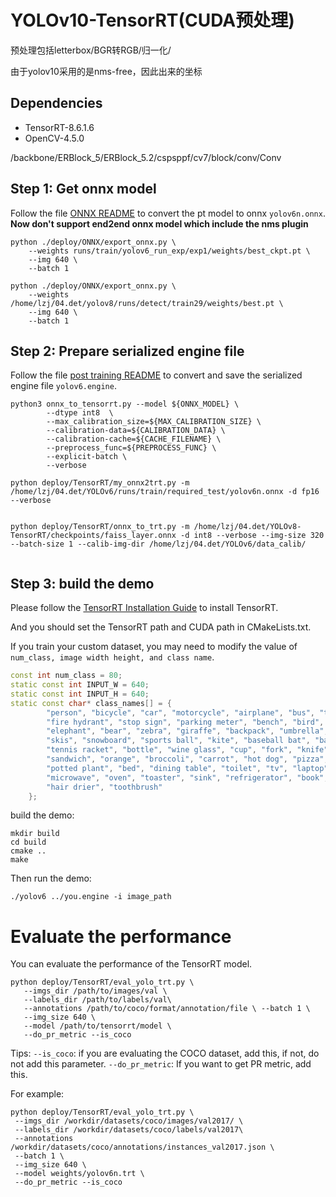 # YOLOv10-TensorRT(CUDA预处理)

预处理包括letterbox/BGR转RGB/归一化/

由于yolov10采用的是nms-free，因此出来的坐标

## Dependencies
- TensorRT-8.6.1.6
- OpenCV-4.5.0

/backbone/ERBlock_5/ERBlock_5.2/cspsppf/cv7/block/conv/Conv

## Step 1: Get onnx model

Follow the file [ONNX README](../../tools/quantization/tensorrt/post_training/README.md) to convert the pt model to onnx `yolov6n.onnx`.
**Now don't support end2end onnx model which include the nms plugin**
```shell
python ./deploy/ONNX/export_onnx.py \
    --weights runs/train/yolov6_run_exp/exp1/weights/best_ckpt.pt \
    --img 640 \
    --batch 1

python ./deploy/ONNX/export_onnx.py \
    --weights /home/lzj/04.det/yolov8/runs/detect/train29/weights/best.pt \
    --img 640 \
    --batch 1
```

## Step 2: Prepare serialized engine file

Follow the file [post training README](../../tools/quantization/tensorrt/post_training/README.md) to convert and save the serialized engine file `yolov6.engine`.

```shell
python3 onnx_to_tensorrt.py --model ${ONNX_MODEL} \
        --dtype int8  \
        --max_calibration_size=${MAX_CALIBRATION_SIZE} \
        --calibration-data=${CALIBRATION_DATA} \
        --calibration-cache=${CACHE_FILENAME} \
        --preprocess_func=${PREPROCESS_FUNC} \
        --explicit-batch \
        --verbose

python deploy/TensorRT/my_onnx2trt.py -m /home/lzj/04.det/YOLOv6/runs/train/required_test/yolov6n.onnx -d fp16 --verbose


python deploy/TensorRT/onnx_to_trt.py -m /home/lzj/04.det/YOLOv8-TensorRT/checkpoints/faiss_layer.onnx -d int8 --verbose --img-size 320 --batch-size 1 --calib-img-dir /home/lzj/04.det/YOLOv6/data_calib/
 
``` 

## Step 3: build the demo

Please follow the [TensorRT Installation Guide](https://docs.nvidia.com/deeplearning/tensorrt/install-guide/index.html) to install TensorRT.

And you should set the TensorRT path and CUDA path in CMakeLists.txt.

If you train your custom dataset, you may need to modify the value of `num_class, image width height, and class name`.

```c++
const int num_class = 80;
static const int INPUT_W = 640;
static const int INPUT_H = 640;
static const char* class_names[] = {
        "person", "bicycle", "car", "motorcycle", "airplane", "bus", "train", "truck", "boat", "traffic light",
        "fire hydrant", "stop sign", "parking meter", "bench", "bird", "cat", "dog", "horse", "sheep", "cow",
        "elephant", "bear", "zebra", "giraffe", "backpack", "umbrella", "handbag", "tie", "suitcase", "frisbee",
        "skis", "snowboard", "sports ball", "kite", "baseball bat", "baseball glove", "skateboard", "surfboard",
        "tennis racket", "bottle", "wine glass", "cup", "fork", "knife", "spoon", "bowl", "banana", "apple",
        "sandwich", "orange", "broccoli", "carrot", "hot dog", "pizza", "donut", "cake", "chair", "couch",
        "potted plant", "bed", "dining table", "toilet", "tv", "laptop", "mouse", "remote", "keyboard", "cell phone",
        "microwave", "oven", "toaster", "sink", "refrigerator", "book", "clock", "vase", "scissors", "teddy bear",
        "hair drier", "toothbrush"
    };
```

build the demo:

```shell
mkdir build
cd build
cmake ..
make
```

Then run the demo:

```shell
./yolov6 ../you.engine -i image_path
```

# Evaluate the performance
 You can evaluate the performance of the TensorRT model.
 ```
 python deploy/TensorRT/eval_yolo_trt.py \
    --imgs_dir /path/to/images/val \
    --labels_dir /path/to/labels/val\
    --annotations /path/to/coco/format/annotation/file \ --batch 1 \
    --img_size 640 \
    --model /path/to/tensorrt/model \
    --do_pr_metric --is_coco
 ```
Tips:
`--is_coco`:  if you are evaluating the COCO dataset, add this, if not, do not add this parameter.
`--do_pr_metric`: If you want to get PR metric, add this.

For example:
```
python deploy/TensorRT/eval_yolo_trt.py \
 --imgs_dir /workdir/datasets/coco/images/val2017/ \
 --labels_dir /workdir/datasets/coco/labels/val2017\
 --annotations /workdir/datasets/coco/annotations/instances_val2017.json \
 --batch 1 \
 --img_size 640 \
 --model weights/yolov6n.trt \
 --do_pr_metric --is_coco

```
